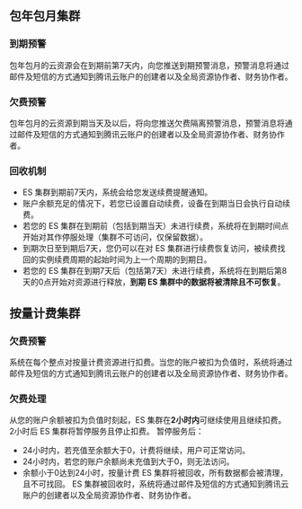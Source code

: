 ## 包年包月集群
### 到期预警
包年包月的云资源会在到期前第7天内，向您推送到期预警消息，预警消息将通过邮件及短信的方式通知到腾讯云账户的创建者以及全局资源协作者、财务协作者。

### 欠费预警
包年包月的云资源到期当天及以后，将向您推送欠费隔离预警消息，预警消息将通过邮件及短信的方式通知到腾讯云账户的创建者以及全局资源协作者、财务协作者。

### 回收机制
- ES 集群到期前7天内，系统会给您发送续费提醒通知。
- 账户余额充足的情况下，若您已设置自动续费，设备在到期当日会执行自动续费。
- 若您的 ES 集群在到期前（包括到期当天）未进行续费，系统将在到期时间点开始对其作停服处理（集群不可访问，仅保留数据）。
- 到期次日至到期后7天，您仍可以在对 ES 集群进行续费恢复访问，被续费找回的实例续费周期的起始时间为上一个周期的到期日。
- 若您的 ES 集群在到期7天后（包括第7天）未进行续费，系统将在到期后第8天的0点开始对资源进行释放，**到期 ES 集群中的数据将被清除且不可恢复**。

## 按量计费集群
### 欠费预警
系统在每个整点对按量计费资源进行扣费。当您的账户被扣为负值时，系统将通过邮件及短信的方式通知到腾讯云账户的创建者以及全局资源协作者、财务协作者。
### 欠费处理
从您的账户余额被扣为负值时刻起，ES 集群在**2小时内**可继续使用且继续扣费。
2小时后 ES 集群将暂停服务且停止扣费。
暂停服务后：
- 24小时内，若充值至余额大于0，计费将继续，用户可正常访问。
- 24小时内，若您的账户余额尚未充值到大于0，则无法访问。
- 余额小于0达到24小时，按量计费 ES 集群将被回收，所有数据都会被清理，且不可找回。
ES 集群被回收时，系统将通过邮件及短信的方式通知到腾讯云账户的创建者以及全局资源协作者、财务协作者。
